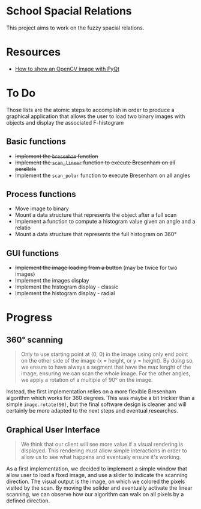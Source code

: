 # School Spacial Relations

This project aims to work on the fuzzy spacial relations.

# Resources

  * [How to show an OpenCV image with PyQt](https://stackoverflow.com/questions/52869400/how-to-show-image-to-pyqt-with-opencv)

# To Do

Those lists are the atomic steps to accomplish in order to produce a graphical application
that allows the user to load two binary images with objects and display the associated F-histogram

## Basic functions

  * ~~Implement the `bresenham` function~~
  * ~~Implement the `scan_linear` function to execute Bresenham on all parallels~~
  * Implement the `scan_polar` function to execute Bresenham on all angles

## Process functions

  * Move image to binary
  * Mount a data structure that represents the object after a full scan
  * Implement a function to compute a histogram value given an angle and a relatio
  * Mount a data structure that represents the full histogram on 360°

## GUI functions

  * ~~Implement the image loading from a button~~ (may be twice for two images)
  * Implement the images display
  * Implement the histogram display - classic
  * Implement the histogram display - radial

# Progress

## 360° scanning

> Only to use starting point at (0, 0) in the image
  using only end point on the other side of the image (x = height, or y = height). By doing so, we ensure to have always  a segment that have the max lenght of the image, ensuring we can scan the whole image. For the other angles, we apply a rotation of a multiple of 90° on the image.

Instead, the first implementation relies on a more flexible Bresenham algorithm which works for 360 degrees. This was maybe a bit trickier than a simple `image.rotate(90)`, but the final software design is cleaner and will certainly be more adapted to the next steps and eventual researches.

## Graphical User Interface

> We think that our client will see more value if a visual rendering is displayed. This rendering must allow simple interactions in order to allow us to see what happens and eventualy ensure it's working.

As a first implementation, we decided to implement a simple window that allow user to load a fixed image, and use a slider to indicate the scanning direction. The visual output is the image, on which we colored the pixels visited by the scan. By moving the solider and eventually activate the linear scanning, we can observe how our algorithm can walk on all pixels by a defined direction.
